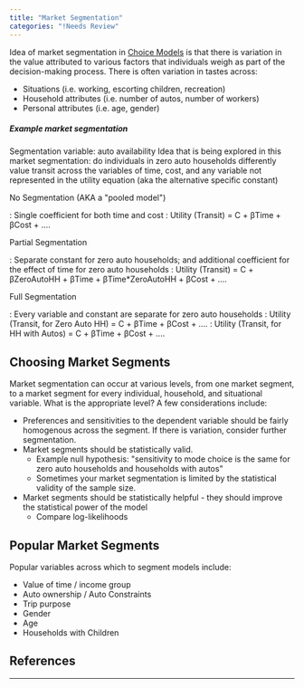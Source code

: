 ```yaml
---
title: "Market Segmentation"
categories: "!Needs Review"
---
```


Idea of market segmentation in [Choice Models](Choice_Models) is that there is variation in the value attributed to various factors that individuals weigh as part of the decision-making process. There is often variation in tastes across:

-   Situations (i.e. working, escorting children, recreation)
-   Household attributes (i.e. number of autos, number of workers)
-   Personal attributes (i.e. age, gender)

##### Example market segmentation

Segmentation variable: auto availability
Idea that is being explored in this market segmentation: do individuals in zero auto households differently value transit across the variables of time, cost, and any variable not represented in the utility equation (aka the alternative specific constant)

No Segmentation (AKA a "pooled model")

:   Single coefficient for both time and cost
:   Utility (Transit) = C + βTime + βCost + ....

Partial Segmentation

:   Separate constant for zero auto households; and additional coefficient for the effect of time for zero auto households
:   Utility (Transit) = C + βZeroAutoHH + βTime + βTime\*ZeroAutoHH + βCost + ....

Full Segmentation

:   Every variable and constant are separate for zero auto households
:   Utility (Transit, for Zero Auto HH) = C + βTime + βCost + ....
:   Utility (Transit, for HH with Autos) = C + βTime + βCost + ....

Choosing Market Segments
------------------------

Market segmentation can occur at various levels, from one market segment, to a market segment for every individual, household, and situational variable. What is the appropriate level? A few considerations include:

-   Preferences and sensitivities to the dependent variable should be fairly homogenous across the segment. If there is variation, consider further segmentation.
-   Market segments should be statistically valid.
    -   Example null hypothesis: "sensitivity to mode choice is the same for zero auto households and households with autos"
    -   Sometimes your market segmentation is limited by the statistical validity of the sample size.
-   Market segments should be statistically helpful - they should improve the statistical power of the model
    -   Compare log-likelihoods

Popular Market Segments
-----------------------

Popular variables across which to segment models include:

-   Value of time / income group
-   Auto ownership / Auto Constraints
-   Trip purpose
-   Gender
-   Age
-   Households with Children

References
----------

------------------------------------------------------------------------

